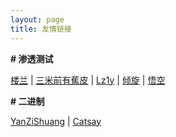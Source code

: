 ```yaml
---
layout: page
title: 友情链接
---
```


**\# 渗透测试**

[楼兰](http://www.teagle.top/) \| [三米前有蕉皮](https://www.cnblogs.com/Kali-Team/) \| [Lz1y](https://www.lz1y.cn/) | [倾旋](https://payloads.online/) \| [悟空](http://hacktech.cn/) 

**\# 二进制**

[YanZiShuang](https://www.whsgwl.net/index.html) \| [Catsay](https://www.cnblogs.com/WeiJunHuaXin/)

